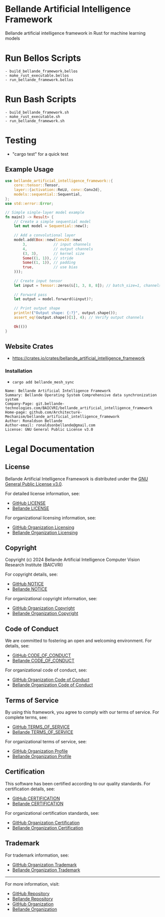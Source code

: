 # Bellande Artificial Intelligence Framework

Bellande artificial intelligence framework in Rust for machine learning models

# Run Bellos Scripts
    - build_bellande_framework.bellos
    - make_rust_executable.bellos
    - run_bellande_framework.bellos

# Run Bash Scripts
    - build_bellande_framework.sh
    - make_rust_executable.sh
    - run_bellande_framework.sh

# Testing
- "cargo test" for a quick test

## Example Usage
```rust
use bellande_artificial_intelligence_framework::{
    core::tensor::Tensor,
    layer::{activation::ReLU, conv::Conv2d},
    models::sequential::Sequential,
};
use std::error::Error;

// Simple single-layer model example
fn main() -> Result> {
    // Create a simple sequential model
    let mut model = Sequential::new();
    
    // Add a convolutional layer
    model.add(Box::new(Conv2d::new(
        3,            // input channels
        4,            // output channels
        (3, 3),       // kernel size
        Some((1, 1)), // stride
        Some((1, 1)), // padding
        true,         // use bias
    )));
    
    // Create input tensor
    let input = Tensor::zeros(&[1, 3, 8, 8]); // batch_size=1, channels=3, height=8, width=8
    
    // Forward pass
    let output = model.forward(&input)?;
    
    // Print output shape
    println!("Output shape: {:?}", output.shape());
    assert_eq!(output.shape()[1], 4); // Verify output channels
    
    Ok(())
}
```

## Website Crates
- https://crates.io/crates/bellande_artificial_intelligence_framework

### Installation
- `cargo add bellande_mesh_sync`

```
Name: Bellande Artificial Intelligence Framework
Summary: Bellande Operating System Comprehensive data synchronization system
Company-Page: git.bellande-technologies.com/BAICVRI/bellande_artificial_intelligence_framework
Home-page: github.com/Architecture-Mechanism/bellande_artificial_intelligence_framework
Author: Ronaldson Bellande
Author-email: ronaldsonbellande@gmail.com
License: GNU General Public License v3.0
```

# Legal Documentation

## License
Bellande Artificial Intelligence Framework is distributed under the [GNU General Public License v3.0](https://www.gnu.org/licenses/gpl-3.0.en.html).

For detailed license information, see:
- [GitHub LICENSE](https://github.com/BAICVRI/bellande_artificial_intelligence_framework/blob/main/LICENSE)
- [Bellande LICENSE](https://git.bellande-technologies.com/BAICVRI/bellande_artificial_intelligence_framework/blob/main/LICENSE)

For organizational licensing information, see:
- [GitHub Organization Licensing](https://github.com/Artificial-Intelligence-Computer-Vision/LICENSING)
- [Bellande Organization Licensing](https://git.bellande-technologies.com/BAICVRI/LICENSING)

## Copyright
Copyright (c) 2024 Bellande Artificial Intelligence Computer Vision Research Institute (BAICVRI)

For copyright details, see:
- [GitHub NOTICE](https://github.com/BAICVRI/bellande_artificial_intelligence_framework/blob/main/NOTICE)
- [Bellande NOTICE](https://git.bellande-technologies.com/BAICVRI/bellande_artificial_intelligence_framework/blob/main/NOTICE)

For organizational copyright information, see:
- [GitHub Organization Copyright](https://github.com/Artificial-Intelligence-Computer-Vision/COPYRIGHT)
- [Bellande Organization Copyright](https://git.bellande-technologies.com/BAICVRI/COPYRIGHT)

## Code of Conduct
We are committed to fostering an open and welcoming environment. For details, see:
- [GitHub CODE_OF_CONDUCT](https://github.com/BAICVRI/bellande_artificial_intelligence_framework/blob/main/CODE_OF_CONDUCT.md)
- [Bellande CODE_OF_CONDUCT](https://git.bellande-technologies.com/BAICVRI/bellande_artificial_intelligence_framework/blob/main/CODE_OF_CONDUCT.md)

For organizational code of conduct, see:
- [GitHub Organization Code of Conduct](https://github.com/Artificial-Intelligence-Computer-Vision/CODE_OF_CONDUCT)
- [Bellande Organization Code of Conduct](https://git.bellande-technologies.com/BAICVRI/CODE_OF_CONDUCT)

## Terms of Service
By using this framework, you agree to comply with our terms of service. For complete terms, see:
- [GitHub TERMS_OF_SERVICE](https://github.com/BAICVRI/bellande_artificial_intelligence_framework/blob/main/TERMS_OF_SERVICE.md)
- [Bellande TERMS_OF_SERVICE](https://git.bellande-technologies.com/BAICVRI/bellande_artificial_intelligence_framework/blob/main/TERMS_OF_SERVICE.md)

For organizational terms of service, see:
- [GitHub Organization Profile](https://github.com/Artificial-Intelligence-Computer-Vision/.github)
- [Bellande Organization Profile](https://git.bellande-technologies.com/BAICVRI/.profile)

## Certification
This software has been certified according to our quality standards. For certification details, see:
- [GitHub CERTIFICATION](https://github.com/BAICVRI/bellande_artificial_intelligence_framework/blob/main/CERTIFICATION.md)
- [Bellande CERTIFICATION](https://git.bellande-technologies.com/BAICVRI/bellande_artificial_intelligence_framework/blob/main/CERTIFICATION.md)

For organizational certification standards, see:
- [GitHub Organization Certification](https://github.com/Artificial-Intelligence-Computer-Vision/CERTIFICATION)
- [Bellande Organization Certification](https://git.bellande-technologies.com/BAICVRI/CERTIFICATION)

## Trademark
For trademark information, see:
- [GitHub Organization Trademark](https://github.com/Artificial-Intelligence-Computer-Vision/TRADEMARK)
- [Bellande Organization Trademark](https://git.bellande-technologies.com/BAICVRI/TRADEMARK)

---

For more information, visit:
- [GitHub Repository](https://github.com/BAICVRI/bellande_artificial_intelligence_framework)
- [Bellande Repository](https://git.bellande-technologies.com/BAICVRI/bellande_artificial_intelligence_framework)
- [GitHub Organization](https://github.com/Artificial-Intelligence-Computer-Vision)
- [Bellande Organization](https://git.bellande-technologies.com/BAICVRI)
